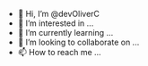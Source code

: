 - 👋 Hi, I’m @devOliverC
- 👀 I’m interested in ...
- 🌱 I’m currently learning ...
- 💞️ I’m looking to collaborate on ...
- 📫 How to reach me ...

<!---
devOliverC/devOliverC is a ✨ special ✨ repository because its `README.md` (this file) appears on your GitHub profile.
You can click the Preview link to take a look at your changes.
--->
